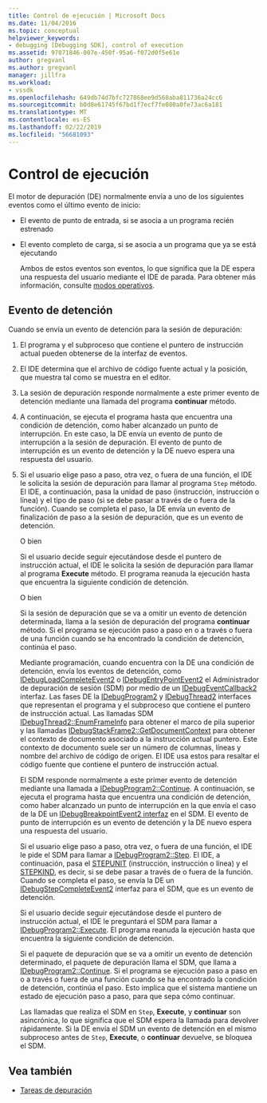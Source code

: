 ```yaml
---
title: Control de ejecución | Microsoft Docs
ms.date: 11/04/2016
ms.topic: conceptual
helpviewer_keywords:
- debugging [Debugging SDK], control of execution
ms.assetid: 97071846-007e-450f-95a6-f072d0f5e61e
author: gregvanl
ms.author: gregvanl
manager: jillfra
ms.workload:
- vssdk
ms.openlocfilehash: 649db74d7bfc727868ee9d568aba811736a24cc6
ms.sourcegitcommit: b0d8e61745f67bd1f7ecf7fe080a0fe73ac6a181
ms.translationtype: MT
ms.contentlocale: es-ES
ms.lasthandoff: 02/22/2019
ms.locfileid: "56681093"
---
```

# <a name="control-of-execution"></a>Control de ejecución
El motor de depuración (DE) normalmente envía a uno de los siguientes eventos como el último evento de inicio:

- El evento de punto de entrada, si se asocia a un programa recién estrenado

- El evento completo de carga, si se asocia a un programa que ya se está ejecutando

  Ambos de estos eventos son eventos, lo que significa que la DE espera una respuesta del usuario mediante el IDE de parada. Para obtener más información, consulte [modos operativos](../../extensibility/debugger/operational-modes.md).

## <a name="stopping-event"></a>Evento de detención
 Cuando se envía un evento de detención para la sesión de depuración:

1. El programa y el subproceso que contiene el puntero de instrucción actual pueden obtenerse de la interfaz de eventos.

2. El IDE determina que el archivo de código fuente actual y la posición, que muestra tal como se muestra en el editor.

3. La sesión de depuración responde normalmente a este primer evento de detención mediante una llamada del programa **continuar** método.

4. A continuación, se ejecuta el programa hasta que encuentra una condición de detención, como haber alcanzado un punto de interrupción. En este caso, la DE envía un evento de punto de interrupción a la sesión de depuración. El evento de punto de interrupción es un evento de detención y la DE nuevo espera una respuesta del usuario.

5. Si el usuario elige paso a paso, otra vez, o fuera de una función, el IDE le solicita la sesión de depuración para llamar al programa `Step` método. El IDE, a continuación, pasa la unidad de paso (instrucción, instrucción o línea) y el tipo de paso (si se debe pasar a través de o fuera de la función). Cuando se completa el paso, la DE envía un evento de finalización de paso a la sesión de depuración, que es un evento de detención.

    O bien

    Si el usuario decide seguir ejecutándose desde el puntero de instrucción actual, el IDE le solicita la sesión de depuración para llamar al programa **Execute** método. El programa reanuda la ejecución hasta que encuentra la siguiente condición de detención.

    O bien

    Si la sesión de depuración que se va a omitir un evento de detención determinada, llama a la sesión de depuración del programa **continuar** método. Si el programa se ejecución paso a paso en o a través o fuera de una función cuando se ha encontrado la condición de detención, continúa el paso.

   Mediante programación, cuando encuentra con la DE una condición de detención, envía los eventos de detención, como [IDebugLoadCompleteEvent2](../../extensibility/debugger/reference/idebugloadcompleteevent2.md) o [IDebugEntryPointEvent2](../../extensibility/debugger/reference/idebugentrypointevent2.md) el Administrador de depuración de sesión (SDM) por medio de un [IDebugEventCallback2](../../extensibility/debugger/reference/idebugeventcallback2.md) interfaz. Las fases DE la [IDebugProgram2](../../extensibility/debugger/reference/idebugprogram2.md) y [IDebugThread2](../../extensibility/debugger/reference/idebugthread2.md) interfaces que representan el programa y el subproceso que contiene el puntero de instrucción actual. Las llamadas SDM [IDebugThread2::EnumFrameInfo](../../extensibility/debugger/reference/idebugthread2-enumframeinfo.md) para obtener el marco de pila superior y las llamadas [IDebugStackFrame2::GetDocumentContext](../../extensibility/debugger/reference/idebugstackframe2-getdocumentcontext.md) para obtener el contexto de documento asociado a la instrucción actual puntero. Este contexto de documento suele ser un número de columnas, líneas y nombre del archivo de código de origen. El IDE usa estos para resaltar el código fuente que contiene el puntero de instrucción actual.

   El SDM responde normalmente a este primer evento de detención mediante una llamada a [IDebugProgram2::Continue](../../extensibility/debugger/reference/idebugprogram2-continue.md). A continuación, se ejecuta el programa hasta que encuentra una condición de detención, como haber alcanzado un punto de interrupción en la que envía el caso de la DE un [IDebugBreakpointEvent2 interfaz](../../extensibility/debugger/reference/idebugbreakpointevent2.md) en el SDM. El evento de punto de interrupción es un evento de detención y la DE nuevo espera una respuesta del usuario.

   Si el usuario elige paso a paso, otra vez, o fuera de una función, el IDE le pide el SDM para llamar a [IDebugProgram2::Step](../../extensibility/debugger/reference/idebugprogram2-step.md). El IDE, a continuación, pasa el [STEPUNIT](../../extensibility/debugger/reference/stepunit.md) (instrucción, instrucción o línea) y el [STEPKIND](../../extensibility/debugger/reference/stepkind.md), es decir, si se debe pasar a través de o fuera de la función. Cuando se completa el paso, se envía la DE un [IDebugStepCompleteEvent2](../../extensibility/debugger/reference/idebugstepcompleteevent2.md) interfaz para el SDM, que es un evento de detención.

   Si el usuario decide seguir ejecutándose desde el puntero de instrucción actual, el IDE le preguntará el SDM para llamar a [IDebugProgram2::Execute](../../extensibility/debugger/reference/idebugprogram2-execute.md). El programa reanuda la ejecución hasta que encuentra la siguiente condición de detención.

   Si el paquete de depuración que se va a omitir un evento de detención determinado, el paquete de depuración llama el SDM, que llama a [IDebugProgram2::Continue](../../extensibility/debugger/reference/idebugprogram2-continue.md). Si el programa se ejecución paso a paso en o a través o fuera de una función cuando se ha encontrado la condición de detención, continúa el paso. Esto implica que el sistema mantiene un estado de ejecución paso a paso, para que sepa cómo continuar.

   Las llamadas que realiza el SDM en `Step`, **Execute**, y **continuar** son asincrónica, lo que significa que el SDM espera la llamada para devolver rápidamente. Si la DE envía el SDM un evento de detención en el mismo subproceso antes de `Step`, **Execute**, o **continuar** devuelve, se bloquea el SDM.

## <a name="see-also"></a>Vea también
- [Tareas de depuración](../../extensibility/debugger/debugging-tasks.md)